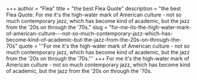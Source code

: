 +++
author = "Flea"
title = "the best Flea Quote"
description = "the best Flea Quote: For me it's the high-water mark of American culture - not so much contemporary jazz, which has become kind of academic, but the jazz from the '20s on through the '70s."
slug = "for-me-its-the-high-water-mark-of-american-culture---not-so-much-contemporary-jazz-which-has-become-kind-of-academic-but-the-jazz-from-the-20s-on-through-the-70s"
quote = '''For me it's the high-water mark of American culture - not so much contemporary jazz, which has become kind of academic, but the jazz from the '20s on through the '70s.'''
+++
For me it's the high-water mark of American culture - not so much contemporary jazz, which has become kind of academic, but the jazz from the '20s on through the '70s.
